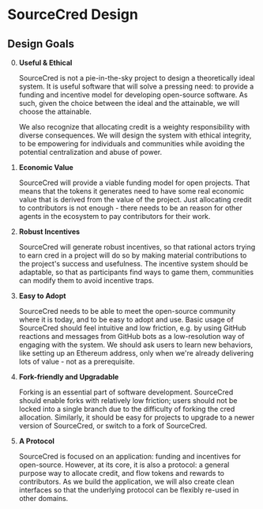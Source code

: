 # SourceCred Design

## Design Goals
0. **Useful & Ethical**

   SourceCred is not a pie-in-the-sky project to design a theoretically ideal system. It is useful software that will solve a pressing need: to provide a funding and incentive model for developing open-source software. As such, given the choice between the ideal and the attainable, we will choose the attainable.

   We also recognize that allocating credit is a weighty responsibility with diverse consequences. We will design the system with ethical integrity, to be empowering for individuals and communities while avoiding the potential centralization and abuse of power.
   
1. **Economic Value**

   SourceCred will provide a viable funding model for open projects. That means that the tokens it generates need to have some real economic value that is derived from the value of the project. Just allocating credit to contributors is not enough - there needs to be an reason for other agents in the ecosystem to pay contributors for their work.

2. **Robust Incentives**

   SourceCred will generate robust incentives, so that rational actors trying to earn cred in a project will do so by making material contributions to the project's success and usefulness. The incentive system should be adaptable, so that as participants find ways to game them, communities can modify them to avoid incentive traps.

3. **Easy to Adopt**

   SourceCred needs to be able to meet the open-source community where it is today, and to be easy to adopt and use. Basic usage of SourceCred should feel intuitive and low friction, e.g. by using GitHub reactions and messages from GitHub bots as a low-resolution way of engaging with the system. We should ask users to learn new behaviors, like setting up an Ethereum address, only when we're already delivering lots of value - not as a prerequisite.

4. **Fork-friendly and Upgradable**

   Forking is an essential part of software development. SourceCred should enable forks with relatively low friction; users should not be locked into a single branch due to the difficulty of forking the cred allocation. Similarly, it should be easy for projects to upgrade to a newer version of SourceCred, or switch to a fork of SourceCred.
   
5. **A Protocol**

   SourceCred is focused on an application: funding and incentives for open-source. However, at its core, it is also a protocol: a general purpose way to allocate credit, and flow tokens and rewards to contributors. As we build the application, we will also create clean interfaces so that the underlying protocol can be flexibly re-used in other domains.
